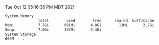 Tue Oct 12 05:16:36 PM MDT 2021
```bash
System Memory
               total        used        free      shared  buff/cache   available
Mem:           7.7Gi       691Mi       4.8Gi        11Mi       2.2Gi       6.7Gi
Swap:          7.6Gi       337Mi       7.3Gi
System Storage
666M	.
```
```bash

